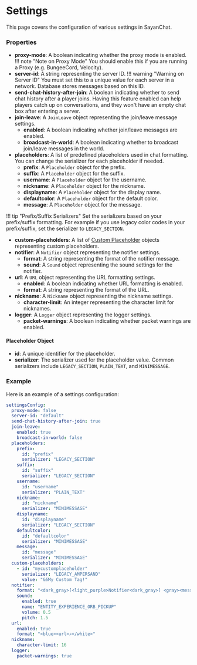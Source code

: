 # Settings

This page covers the configuration of various settings in SayanChat.

### Properties

- **proxy-mode**: A boolean indicating whether the proxy mode is enabled.
!!! note "Note on Proxy Mode"
    You should enable this if you are running a Proxy (e.g. BungeeCord, Velocity).
- **server-id**: A string representing the server ID.
!!! warning "Warning on Server ID"
    You must set this to a unique value for each server in a network. Database stores messages based on this ID.
- **send-chat-history-after-join**: A boolean indicating whether to send chat history after a player joins. Having this feature enabled can help players catch up on conversations, and they won't have an empty chat box after entering a server.
- **join-leave**: A `JoinLeave` object representing the join/leave message settings.
    - **enabled**: A boolean indicating whether join/leave messages are enabled.
    - **broadcast-in-world**: A boolean indicating whether to broadcast join/leave messages in the world.
- **placeholders**: A list of predefined placeholders used in chat formatting. You can change the serializer for each placeholder if needed.
    - **prefix**: A `Placeholder` object for the prefix.
    - **suffix**: A `Placeholder` object for the suffix.
    - **username**: A `Placeholder` object for the username.
    - **nickname**: A `Placeholder` object for the nickname.
    - **displayname**: A `Placeholder` object for the display name.
    - **defaultcolor**: A `Placeholder` object for the default color.
    - **message**: A `Placeholder` object for the message.

!!! tip "Prefix/Suffix Serializers"
    Set the serializers based on your prefix/suffix formatting. For example if you use legacy color codes in your prefix/suffix, set the serializer to `LEGACY_SECTION`.

- **custom-placeholders**: A list of [Custom Placeholder](Objects/CustomPlaceholder.md) objects representing custom placeholders.
- **notifier**: A `Notifier` object representing the notifier settings.
    - **format**: A string representing the format of the notifier message.
    - **sound**: A `Sound` object representing the sound settings for the notifier.
- **url**: A `URL` object representing the URL formatting settings.
    - **enabled**: A boolean indicating whether URL formatting is enabled.
    - **format**: A string representing the format of the URL.
- **nickname**: A `Nickname` object representing the nickname settings.
    - **character-limit**: An integer representing the character limit for nicknames.
- **logger**: A `Logger` object representing the logger settings.
    - **packet-warnings**: A boolean indicating whether packet warnings are enabled.

#### Placeholder Object
- **id**: A unique identifier for the placeholder.
- **serializer**: The serializer used for the placeholder value. Common serializers include `LEGACY_SECTION`, `PLAIN_TEXT`, and `MINIMESSAGE`.

### Example

Here is an example of a settings configuration:

```yaml
settingsConfig:
  proxy-mode: false
  server-id: "default"
  send-chat-history-after-join: true
  join-leave:
    enabled: true
    broadcast-in-world: false
  placeholders:
    prefix:
      id: "prefix"
      serializer: "LEGACY_SECTION"
    suffix:
      id: "suffix"
      serializer: "LEGACY_SECTION"
    username:
      id: "username"
      serializer: "PLAIN_TEXT"
    nickname:
      id: "nickname"
      serializer: "MINIMESSAGE"
    displayname:
      id: "displayname"
      serializer: "LEGACY_SECTION"
    defaultcolor:
      id: "defaultcolor"
      serializer: "MINIMESSAGE"
    message:
      id: "message"
      serializer: "MINIMESSAGE"
  custom-placeholders:
    - id: "mycustomplaceholder"
      serializer: "LEGACY_AMPERSAND"
      value: "&6My Custom Tag!"
  notifier:
    format: "<dark_gray>[<light_purple>Notifier<dark_gray>] <gray><message>"
    sound:
      enabled: true
      name: "ENTITY_EXPERIENCE_ORB_PICKUP"
      volume: 0.5
      pitch: 1.5
  url:
    enabled: true
    format: "<blue><url>↗</white>"
  nickname:
    character-limit: 16
  logger:
    packet-warnings: true
```